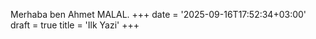 Merhaba ben Ahmet MALAL.
+++
date = '2025-09-16T17:52:34+03:00'
draft = true
title = 'Ilk Yazi'
+++
